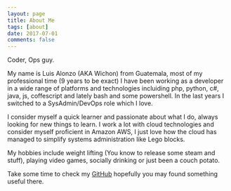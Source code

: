 ```yaml
---
layout: page
title: About Me
tags: [about]
date: 2017-07-01
comments: false
---
```

    
Coder, Ops guy.

My name is Luis Alonzo (AKA Wichon) from Guatemala, most of my professional time (9 years to be exact) I have been working as a developer in a wide range of platforms and technologies incluiding php, python, c#, java, js, coffescript and lately bash and some powershell. In the last years I switched to a SysAdmin/DevOps role which I love.

I consider myself a quick learner and passionate about what I do, always looking for new things to learn. I work a lot with cloud technologies and consider myself proficient in Amazon AWS, I just love how the cloud has managed to simplify systems administration like Lego blocks.

My hobbies include weight lifting (You know to release some steam and stuff), playing video games, socially drinking or just been a couch potato.

Take some time to check my [GitHub](https://github.com/wichon) hopefully you may found something useful there.
